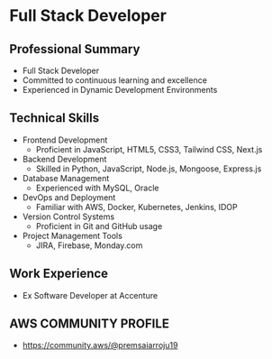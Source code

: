 # Full Stack Developer

## Professional Summary
- Full Stack Developer
- Committed to continuous learning and excellence
- Experienced in Dynamic Development Environments

## Technical Skills
- Frontend Development
  - Proficient in JavaScript, HTML5, CSS3, Tailwind CSS, Next.js
- Backend Development
  - Skilled in Python, JavaScript, Node.js, Mongoose, Express.js
- Database Management
  - Experienced with MySQL, Oracle
- DevOps and Deployment
  - Familiar with AWS, Docker, Kubernetes, Jenkins, IDOP
- Version Control Systems
  - Proficient in Git and GitHub usage
- Project Management Tools
  - JIRA, Firebase, Monday.com

## Work Experience
- Ex Software Developer at Accenture

## AWS COMMUNITY PROFILE
- https://community.aws/@premsaiarroju19
  


